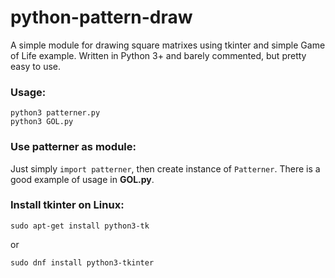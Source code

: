 # python-pattern-draw
A simple module for drawing square matrixes using tkinter and simple Game of Life example. Written in Python 3+ and barely commented, but pretty easy to use.

### Usage:
```
python3 patterner.py
python3 GOL.py
```
### Use patterner as module:

Just simply `import patterner`, then create instance of `Patterner`. There is a good example of usage in **GOL.py**.

### Install tkinter on Linux: 

```sudo apt-get install python3-tk```

or

```sudo dnf install python3-tkinter```
